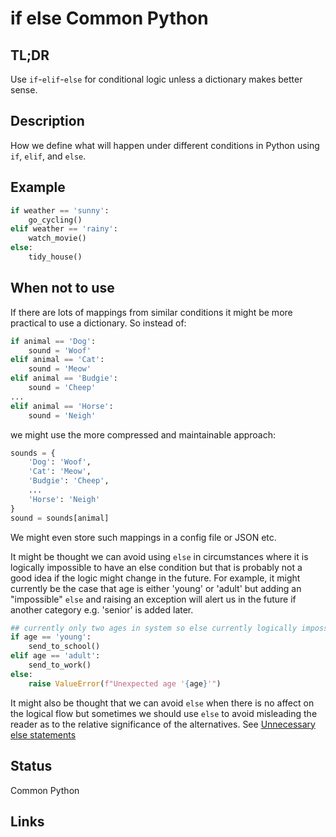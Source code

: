 if else <a class="status common">Common Python</a>
========

TL;DR
-----

Use `if`-`elif`-`else` for conditional logic unless a dictionary makes better sense.

Description
-----------

How we define what will happen under different conditions in Python using `if`, `elif`, and `else`.

Example
-------

```python
if weather == 'sunny':
    go_cycling()
elif weather == 'rainy':
    watch_movie()
else:
    tidy_house()
```

When not to use
---------------

If there are lots of mappings from similar conditions it might be more practical to use a dictionary. So instead of:

```python
if animal == 'Dog':
    sound = 'Woof'
elif animal == 'Cat':
    sound = 'Meow'
elif animal == 'Budgie':
    sound = 'Cheep'
...
elif animal == 'Horse':
    sound = 'Neigh'
```

we might use the more compressed and maintainable approach:

```python
sounds = {
    'Dog': 'Woof',
    'Cat': 'Meow',
    'Budgie': 'Cheep',
    ...
    'Horse': 'Neigh'
}
sound = sounds[animal]
```

We might even store such mappings in a config file or JSON etc.

It might be thought we can avoid using `else` in circumstances where it is logically impossible to have an else condition but that is probably not a good idea if the logic might change in the future. For example, it might currently be the case that age is either 'young' or 'adult' but adding an "impossible" `else` and raising an exception will alert us in the future if another category e.g. 'senior' is added later.

```python
## currently only two ages in system so else currently logically impossible
if age == 'young':
    send_to_school()
elif age == 'adult':
    send_to_work()
else:
    raise ValueError(f"Unexpected age '{age}'")
```

It might also be thought that we can avoid `else` when there is no affect on the logical flow but sometimes we should use `else` to avoid misleading the reader as to the relative significance of the alternatives. See [Unnecessary else statements](https://www.pythonmorsels.com/unnecessary-else-statements/)


Status
------

Common Python

Links
-----


